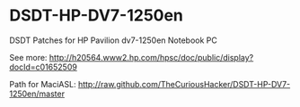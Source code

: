 # DSDT-HP-DV7-1250en

DSDT Patches for HP Pavilion dv7-1250en Notebook PC

See more: http://h20564.www2.hp.com/hpsc/doc/public/display?docId=c01652509

Path for MaciASL: http://raw.github.com/TheCuriousHacker/DSDT-HP-DV7-1250en/master
